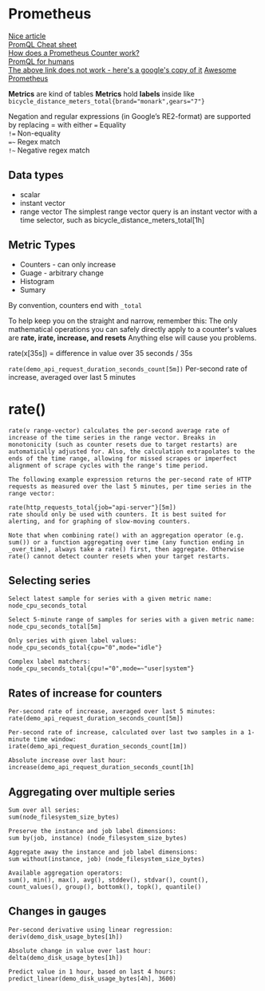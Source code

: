 # Prometheus

[Nice article](https://grafana.com/blog/2020/02/04/introduction-to-promql-the-prometheus-query-language/)  
[PromQL Cheat sheet](https://promlabs.com/promql-cheat-sheet/)  
[How does a Prometheus Counter work?](https://www.robustperception.io/how-does-a-prometheus-counter-work)  
[PromQL for humans](https://timber.io/blog/promql-for-humans/)  
[The above link does not work - here's a google's copy of it](https://webcache.googleusercontent.com/search?q=cache:Jlluk8h7rVIJ:https://timber.io/blog/promql-for-humans/%3Fref%3Dalian.info&cd=1&hl=ru&ct=clnk&gl=ru)
[Awesome Prometheus](https://github.com/roaldnefs/awesome-prometheus)  


**Metrics** are kind of tables 
**Metrics** hold **labels** inside like `bicycle_distance_meters_total{brand="monark",gears="7"}`

Negation and regular expressions (in Google’s RE2-format) are supported by replacing = with either 
 `=` Equality  
`!=` Non-equality  
`=~` Regex match  
`!~` Negative regex match  

## Data types

* scalar 
* instant vector
* range vector
The simplest range vector query is an instant vector with a time selector, such as bicycle_distance_meters_total[1h]

## Metric Types

* Counters - can only increase
* Guage - arbitrary change
* Histogram
* Sumary

By convention, counters end with `_total`

To help keep you on the straight and narrow, remember this: 
The only mathematical operations you can safely directly apply to a counter's values are 
**rate, irate, increase, and resets** 
Anything else will cause you problems.

rate(x[35s]) = difference in value over 35 seconds / 35s

`rate(demo_api_request_duration_seconds_count[5m])` Per-second rate of increase, averaged over last 5 minutes


# rate()
```
rate(v range-vector) calculates the per-second average rate of increase of the time series in the range vector. Breaks in monotonicity (such as counter resets due to target restarts) are automatically adjusted for. Also, the calculation extrapolates to the ends of the time range, allowing for missed scrapes or imperfect alignment of scrape cycles with the range's time period.

The following example expression returns the per-second rate of HTTP requests as measured over the last 5 minutes, per time series in the range vector:

rate(http_requests_total{job="api-server"}[5m])
rate should only be used with counters. It is best suited for alerting, and for graphing of slow-moving counters.

Note that when combining rate() with an aggregation operator (e.g. sum()) or a function aggregating over time (any function ending in _over_time), always take a rate() first, then aggregate. Otherwise rate() cannot detect counter resets when your target restarts.
```

## Selecting series
```
Select latest sample for series with a given metric name:
node_cpu_seconds_total

Select 5-minute range of samples for series with a given metric name:
node_cpu_seconds_total[5m]

Only series with given label values:
node_cpu_seconds_total{cpu="0",mode="idle"}

Complex label matchers:
node_cpu_seconds_total{cpu!="0",mode=~"user|system"}
```

## Rates of increase for counters
```
Per-second rate of increase, averaged over last 5 minutes:
rate(demo_api_request_duration_seconds_count[5m])

Per-second rate of increase, calculated over last two samples in a 1-minute time window:
irate(demo_api_request_duration_seconds_count[1m])

Absolute increase over last hour:
increase(demo_api_request_duration_seconds_count[1h]
```

## Aggregating over multiple series
```
Sum over all series:
sum(node_filesystem_size_bytes)

Preserve the instance and job label dimensions:
sum by(job, instance) (node_filesystem_size_bytes)

Aggregate away the instance and job label dimensions:
sum without(instance, job) (node_filesystem_size_bytes)

Available aggregation operators: 
sum(), min(), max(), avg(), stddev(), stdvar(), count(), count_values(), group(), bottomk(), topk(), quantile()
```

## Changes in gauges
```
Per-second derivative using linear regression:
deriv(demo_disk_usage_bytes[1h])

Absolute change in value over last hour:
delta(demo_disk_usage_bytes[1h])

Predict value in 1 hour, based on last 4 hours:
predict_linear(demo_disk_usage_bytes[4h], 3600)
```
